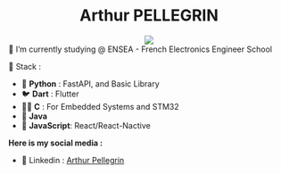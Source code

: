 <h1 align="center">Arthur PELLEGRIN</h1>
<div align=center>
<picture>
<source 
  srcset="https://github-readme-stats.vercel.app/api?username=ArtPel1805&show_icons=true&theme=dark"
  media="(prefers-color-scheme: dark)"
/>
<source
  srcset="https://github-readme-stats.vercel.app/api?username=ArtPel1805&show_icons=true"
  media="(prefers-color-scheme: light), (prefers-color-scheme: no-preference)"
/>
<img src="https://github-readme-stats.vercel.app/api?username=ArtPel1805&show_icons=true" />
</picture>
</div>
🌱 I’m currently studying @ ENSEA - French Electronics Engineer School

🎨 Stack :

- 🐍 **Python** : FastAPI, and Basic Library
- 🐦 **Dart** : Flutter
- 👴🏼 **C** : For Embedded Systems and STM32
- 🧩 **Java**
- 📡 **JavaScript**: React/React-Nactive



**Here is my social media :**
- 💼 Linkedin : [Arthur Pellegrin](https://www.linkedin.com/in/arthurpellegrin/)

